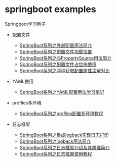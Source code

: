 # springboot examples
Springboot学习例子

* 配置文件
  * [SpringBoot系列之外部配置用法简介](https://blog.csdn.net/u014427391/article/details/102995991)
  * [SpringBoot系列之配置文件加载位置](https://blog.csdn.net/u014427391/article/details/102994600)
  * [SpringBoot系列之@PropertySource用法简介](https://blog.csdn.net/u014427391/article/details/102931513)
  * [SpringBoot系列之配置文件占位符使用](https://blog.csdn.net/u014427391/article/details/102985940)
  * [SpringBoot系列之两种获取配置属性注解对比](https://blog.csdn.net/u014427391/article/details/102887045)
* YAML使用
  * [SpringBoot系列之YAML配置用法学习笔记](https://blog.csdn.net/u014427391/article/details/102877780)
* profiles多环境
  * [SpringBoot系列之profiles配置多环境教程](https://smilenicky.blog.csdn.net/article/details/102931424)
  
  
* 日志框架
  * [SpringBoot系列之集成logback实现日志打印](https://blog.csdn.net/u014427391/article/details/86848207)
  * [SpringBoot系列之logback用法简介](https://blog.csdn.net/u014427391/article/details/103108094)
  * [SpringBoot系列之日志框架介绍及其原理简介](https://blog.csdn.net/u014427391/article/details/103082396) 
  * [SpringBoot系列之日志框架使用教程](https://blog.csdn.net/u014427391/article/details/103101517)


